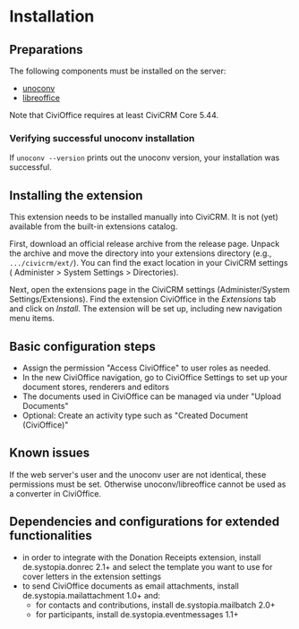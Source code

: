 # Installation

## Preparations

The following components must be installed on the server:

- [unoconv](https://github.com/unoconv/)
- [libreoffice](https://www.libreoffice.org/)

Note that CiviOffice requires at least CiviCRM Core 5.44.

### Verifying successful unoconv installation

If `unoconv --version` prints out the unoconv version, your installation was
successful.

## Installing the extension

This extension needs to be installed manually into CiviCRM. It is not (yet)
available from the built-in extensions catalog.

First, download an official release archive from the release page. Unpack the
archive and move the directory into your extensions directory (e.g.,
`.../civicrm/ext/`). You can find the exact location in your CiviCRM settings (
Administer > System Settings > Directories).

Next, open the extensions page in the CiviCRM settings (Administer/System
Settings/Extensions). Find the extension CiviOffice in the *Extensions* tab and
click on *Install*. The extension will be set up, including new navigation menu
items.

## Basic configuration steps

- Assign the permission "Access CiviOffice" to user roles as needed.
- In the new CiviOffice navigation, go to CiviOffice
  Settings to set up your document
  stores, renderers and editors
- The documents used in CiviOffice can be managed
  via under "Upload Documents"
- Optional: Create an activity type such as "Created Document (CiviOffice)"

## Known issues

If the web server's user and the unoconv user are not identical, these
permissions must be set. Otherwise unoconv/libreoffice cannot be used as a
converter in CiviOffice.

## Dependencies and configurations for extended functionalities

- in order to integrate with the Donation Receipts extension, install
  de.systopia.donrec 2.1+ and select the template you want to use for cover
  letters in the extension settings
- to send CiviOffice documents as email attachments, install
  de.systopia.mailattachment 1.0+ and:
  - for contacts and contributions, install de.systopia.mailbatch 2.0+
  - for participants, install de.systopia.eventmessages 1.1+
